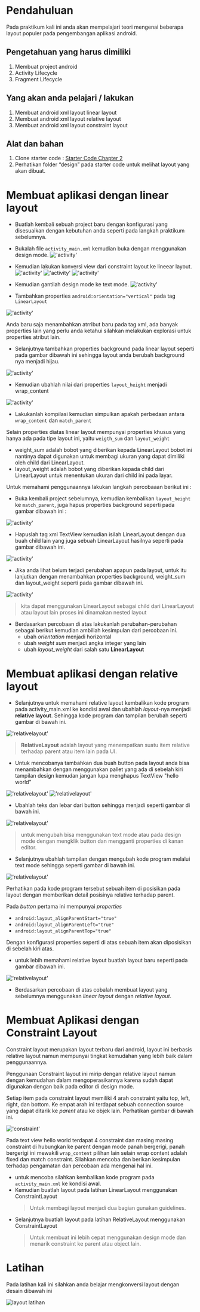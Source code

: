 # Pendahuluan
Pada praktikum kali ini anda akan mempelajari teori mengenai beberapa layout populer pada pengembangan aplikasi android.

## Pengetahuan yang harus dimiliki
1. Membuat project android
2. Activity Lifecycle
3. Fragment Lifecycle

## Yang akan anda pelajari / lakukan
1. Membuat android xml layout linear layout
2. Membuat android xml layout relative layout
3. Membuat android xml layout constraint layout

## Alat dan bahan
1. Clone starter code : [Starter Code Chapter 2](https://github.com/polinema-mobile/dtschapter02-starter)
2. Perhatikan folder “design” pada starter code untuk melihat layout yang akan dibuat.

# Membuat aplikasi dengan linear layout
- Buatlah kembali sebuah project baru dengan konfigurasi yang disesuaikan dengan kebutuhan anda seperti pada langkah praktikum sebelumnya.
- Bukalah file `activity_main.xml` kemudian buka dengan menggunakan design mode.
!['activity'](img/02-linear-layout.png)

- Kemudian lakukan konversi view dari constraint layout ke lineear layout.
!['activity'](img/02-lienar-layout-convertview.png)
!['activity'](img/02-linear-layout-convertview-2.png)
!['activity'](img/02-linear-layout-convertview-3.png)

- Kemudian gantilah design mode ke text mode.
!['activity'](img/02-linear-layout-text-mode.png)

- Tambahkan properties `android:orientation="vertical"` pada tag `LinearLayout`

!['activity'](img/02-linear-layout-orientation.png)

Anda baru saja menambahkan atrribut baru pada tag xml, ada banyak properties lain yang perlu anda ketahui silahkan melakukan explorasi untuk properties atribut lain.

- Selanjutnya tambahkan properties background pada linear layout seperti pada gambar dibawah ini sehingga layout anda berubah background nya menjadi hijau.

!['activity'](img/02-linear-layout-background.png)

- Kemudian ubahlah nilai dari properties `layout_height` menjadi wrap_content

!['activity'](img/02-linear-layout-wrapcontent.png)

- Lakukanlah kompilasi kemudian simpulkan apakah perbedaan antara `wrap_content` dan `match_parent`

Selain properties diatas linear layout mempunyai properties khusus yang hanya ada pada tipe layout ini, yaitu `weigth_sum` dan `layout_weight`

- weight_sum adalah bobot yang diberikan kepada LinearLayout bobot ini nantinya dapat digunakan untuk membagi ukuran yang dapat dimiliki oleh child dari LinearLayout.
- layout_weight adalah bobot yang diberikan kepada child dari LinearLayout untuk menentukan ukuran dari child ini pada layar.

Untuk memahami penggunaannya lakukan langkah percobaaan berikut ini :

- Buka kembali project sebelumnya, kemudian kembalikan `layout_height` ke `match_parent`, juga hapus properties background seperti pada gambar dibawah ini :

!['activity'](img/02-linear-layout-text-mode.png)

- Hapuslah tag xml TextView kemudian isilah LinearLayout dengan dua buah child lain yang juga sebuah LinearLayout hasilnya seperti pada gambar dibawah ini.

!['activity'](img/02-linear-layout-nested.png)

- Jika anda lihat belum terjadi perubahan apapun pada layout, untuk itu lanjutkan dengan menambahkan properties background, weight_sum dan layout_weight seperti pada gambar dibawah ini.

!['activity'](img/02-linear-layout-weightsum.png)

> kita dapat menggunakan LinearLayout sebagai child dari LinearLayout atau layout lain proses ini dinamakan nested layout

- Berdasarkan percobaan di atas lakukanlah perubahan-perubahan sebagai berikut kemudian ambillah kesimpulan dari percobaan ini.
  - ubah *orientation* menjadi horizontal
  - ubah *weight sum* menjadi angka integer yang lain
  - ubah *layout_weight* dari salah satu **LinearLayout**

# Membuat aplikasi dengan relative layout
- Selanjutnya untuk memahami relative layout kembalikan kode program pada activity_main.xml ke kondisi awal dan ubahlah *layout*-nya menjadi **relative layout**. Sehingga kode program dan tampilan berubah seperti gambar di bawah ini.

!['relativelayout'](img/02-relative-layout.png)

 > **RelativeLayout** adalah layout yang menempatkan suatu item relative terhadap parent atau item lain pada UI.

 - Untuk mencobanya tambahkan dua buah button pada layout anda bisa menambahkan dengan menggunakan pallet yang ada di sebelah kiri tampilan design kemudan jangan lupa menghapus TextView "hello world"

!['relativelayout'](img/02-relative-layout-button.png)
!['relativelayout'](img/02-relative-layout-button-drag.png)

- Ubahlah teks dan lebar dari button sehingga menjadi seperti gambar di bawah ini.

!['relativelayout'](img/02-relative-layout-button-width.png)

> untuk mengubah bisa menggunakan text mode atau pada design mode dengan mengklik button dan mengganti properties di kanan editor.

- Selanjutnya ubahlah tampilan dengan mengubah kode program melalui text mode sehingga seperti gambar di bawah ini.

!['relativelayout'](img/02-relative-layout-buttonpos.png)

Perhatikan pada kode program tersebut sebuah item di posisikan pada layout dengan memberikan detail posisinya relative terhadap parent.

Pada *button* pertama ini mempunyai *properties*
- `android:layout_alignParentStart="true"`
- `android:layout_alignParentLeft="true"`
- `android:layout_alignParentTop="true"`

Dengan konfigurasi properties seperti di atas sebuah item akan diposisikan di sebelah kiri atas.

- untuk lebih memahami relative layout buatlah layout baru seperti pada gambar dibawah ini.

!['relativelayout'](img/02-relative-layout-button-baru.png)

- Berdasarkan percobaan di atas cobalah membuat layout yang sebelumnya menggunakan *linear layout* dengan *relative layout*.

# Membuat Aplikasi dengan Constraint Layout

Constraint layout merupakan layout terbaru dari android, layout ini berbasis relative layout namun mempunyai tingkat kemudahan yang lebih baik dalam penggunaannya.

Penggunaan Constraint layout ini mirip dengan relative layout namun dengan kemudahan dalam mengoperasikannya karena sudah dapat digunakan dengan baik pada editor di design mode.

Setiap item pada constraint layout memiliki 4 arah constraint yaitu top, left, right, dan bottom. Ke empat arah ini terdapat sebuah connection source yang dapat ditarik ke *parent* atau ke objek lain. Perhatikan gambar di bawah ini.

!['constraint'](img/02-constraint-layout-connection.png)

Pada text view hello world terdapat 4 constraint dan masing masing constraint di hubungkan ke parent dengan mode panah bergerigi, panah bergerigi ini mewakili `wrap_content` pilihan lain selain wrap content adalah fixed dan match constraint. Silahkan mencoba dan berikan kesimpulan terhadap pengamatan dan percobaan ada mengenai hal ini.

- untuk mencoba silahkan kembalikan kode program pada `activity_main.xml` ke kondisi awal.
- Kemudian buatlah layout pada latihan LinearLayout menggunakan ConstraintLayout
  > Untuk membagi layout menjadi dua bagian gunakan guidelines.
- Selanjutnya buatlah layout pada latihan RelativeLayout menggunakan ConstraintLayout
  > Untuk membuat ini lebih cepat menggunakan design mode dan menarik constraint ke parent atau object lain.

# Latihan
Pada latihan kali ini silahkan anda belajar mengkonversi layout dengan desain dibawah ini

![layout latihan](img/02-praktik-layout-player.png)